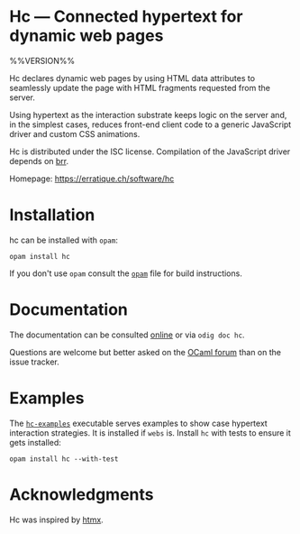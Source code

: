 Hc — Connected hypertext for dynamic web pages
==============================================
%%VERSION%%

Hc declares dynamic web pages by using HTML data attributes to
seamlessly update the page with HTML fragments requested from the
server.

Using hypertext as the interaction substrate keeps logic on the server
and, in the simplest cases, reduces front-end client code to a generic
JavaScript driver and custom CSS animations.

Hc is distributed under the ISC license. Compilation of the JavaScript
driver depends on [brr][brr].

Homepage: https://erratique.ch/software/hc

[brr]: https://erratique.ch/software/brr

# Installation

hc can be installed with `opam`:

    opam install hc

If you don't use `opam` consult the [`opam`](opam) file for build
instructions.

# Documentation

The documentation can be consulted [online][doc] or via `odig doc hc`.

Questions are welcome but better asked on the [OCaml forum][ocaml-forum] 
than on the issue tracker.

[doc]: https://erratique.ch/software/hc/doc
[ocaml-forum]: https://discuss.ocaml.org/

# Examples

The [`hc-examples`](examples/hc_examples.ml) executable serves
examples to show case hypertext interaction strategies. It is installed
if `webs` is. Install `hc` with tests to ensure it gets installed: 

    opam install hc --with-test

# Acknowledgments

Hc was inspired by [htmx](https://htmx.org).

